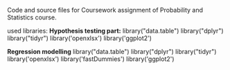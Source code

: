 Code and source files for Coursework assignment of Probability and Statistics course.

used libraries:
**Hypothesis testing part:**
library("data.table")
library("dplyr")
library("tidyr")
library('openxlsx')
library('ggplot2')

**Regression modelling**
library("data.table")
library("dplyr")
library("tidyr")
library('openxlsx')
library('fastDummies')
library('ggplot2')
